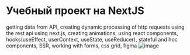 # Учебный проект на NextJS
getting data from API, creating dynamic processing of http requests using the rest api using next.js, creating animations, using react components, hooks(useEffect, userContext, useState, useReducer), stateful and hoc components, SSR, working with forms, css grid, figma
![image](https://user-images.githubusercontent.com/74732300/177593863-b19077bc-2b1a-418a-930f-0607f7c44bef.png)
